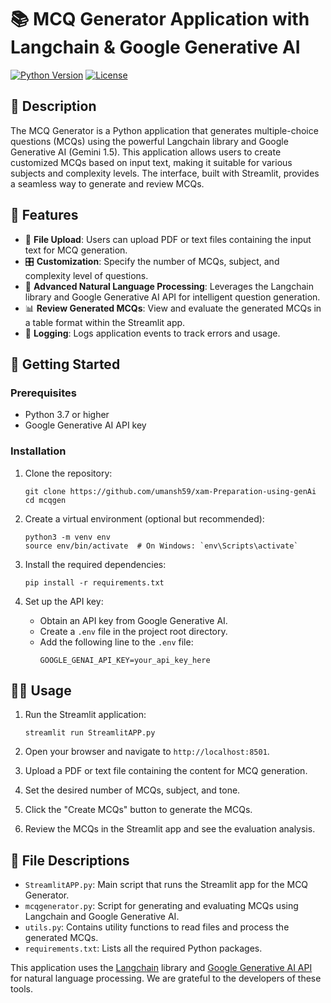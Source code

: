 
# 📚 MCQ Generator Application with Langchain & Google Generative AI

[![Python Version](https://img.shields.io/badge/python-3.7%20%7C%203.8%20%7C%203.9-blue)](https://www.python.org/downloads/)
[![License](https://img.shields.io/badge/license-MIT-green)](https://opensource.org/licenses/MIT)

## 📝 Description

The MCQ Generator is a Python application that generates multiple-choice questions (MCQs) using the powerful Langchain library and Google Generative AI (Gemini 1.5). This application allows users to create customized MCQs based on input text, making it suitable for various subjects and complexity levels. The interface, built with Streamlit, provides a seamless way to generate and review MCQs.

## 🎯 Features

- 📂 **File Upload**: Users can upload PDF or text files containing the input text for MCQ generation.
- 🎛️ **Customization**: Specify the number of MCQs, subject, and complexity level of questions.
- 🧠 **Advanced Natural Language Processing**: Leverages the Langchain library and Google Generative AI API for intelligent question generation.
- 📊 **Review Generated MCQs**: View and evaluate the generated MCQs in a table format within the Streamlit app.
- 📝 **Logging**: Logs application events to track errors and usage.

## 🚀 Getting Started

### Prerequisites

- Python 3.7 or higher
- Google Generative AI API key

### Installation

1. Clone the repository:
   ```
   git clone https://github.com/umansh59/xam-Preparation-using-genAi
   cd mcqgen
   ```

2. Create a virtual environment (optional but recommended):
   ```
   python3 -m venv env
   source env/bin/activate  # On Windows: `env\Scripts\activate`
   ```

3. Install the required dependencies:
   ```
   pip install -r requirements.txt
   ```

4. Set up the API key:
   - Obtain an API key from Google Generative AI.
   - Create a `.env` file in the project root directory.
   - Add the following line to the `.env` file:
     ```
     GOOGLE_GENAI_API_KEY=your_api_key_here
     ```

## 🏃‍♂️ Usage

1. Run the Streamlit application:
   ```
   streamlit run StreamlitAPP.py
   ```

2. Open your browser and navigate to `http://localhost:8501`.

3. Upload a PDF or text file containing the content for MCQ generation.

4. Set the desired number of MCQs, subject, and tone.

5. Click the "Create MCQs" button to generate the MCQs.

6. Review the MCQs in the Streamlit app and see the evaluation analysis.

## 📁 File Descriptions

- `StreamlitAPP.py`: Main script that runs the Streamlit app for the MCQ Generator.
- `mcqgenerator.py`: Script for generating and evaluating MCQs using Langchain and Google Generative AI.
- `utils.py`: Contains utility functions to read files and process the generated MCQs.
- `requirements.txt`: Lists all the required Python packages.



This application uses the [Langchain](https://github.com/hwchase17/langchain) library and [Google Generative AI API](https://cloud.google.com/ai/generative-ai) for natural language processing. We are grateful to the developers of these tools.


